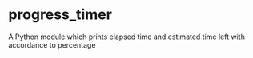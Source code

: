 # progress_timer
A Python module which prints elapsed time and estimated time left with accordance to percentage